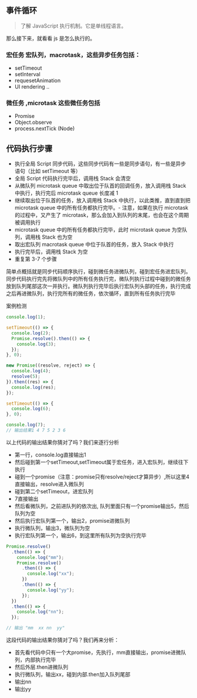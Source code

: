 ## 事件循环

> 了解 JavaScript 执行机制。它是单线程语言。

那么接下来，就看看 js 是怎么执行的。

### 宏任务 宏队列，macrotask，这些异步任务包括：

- setTimeout
- setInterval
- requesetAnimation
- UI rendering
  ..

### 微任务 ,microtask 这些微任务包括

- Promise
- Object.observe
- process.nextTick (Node)

## 代码执行步骤

- 执行全局 Script 同步代码，这些同步代码有一些是同步语句，有一些是异步语句（比如 setTimeout 等）
- 全局 Script 代码执行完毕后，调用栈 Stack 会清空
- 从微队列 microtask queue 中取出位于队首的回调任务，放入调用栈 Stack 中执行，执行完后 microtask queue 长度减 1
- 继续取出位于队首的任务，放入调用栈 Stack 中执行，以此类推，直到直到把 microtask queue 中的所有任务都执行完毕。- 注意，如果在执行 microtask 的过程中，又产生了 microtask，那么会加入到队列的末尾，也会在这个周期被调用执行
- microtask queue 中的所有任务都执行完毕，此时 microtask queue 为空队列，调用栈 Stack 也为空
- 取出宏队列 macrotask queue 中位于队首的任务，放入 Stack 中执行
- 执行完毕后，调用栈 Stack 为空
- 重复第 3-7 个步骤

简单点概括就是同步代码顺序执行，碰到微任务进微队列，碰到宏任务进宏队列。同步代码执行完先将微队列中的所有任务执行完，微队列执行过程中碰到的微任务放到队列尾部这次一并执行。微队列执行完毕后执行宏队列头部的任务，执行完成之后再进微队列，执行完所有的微任务，依次循环，直到所有任务执行完毕

案例检测

```javascript
console.log(1);

setTimeout(() => {
  console.log(2);
  Promise.resolve().then(() => {
    console.log(3);
  });
}, 0);

new Promise((resolve, reject) => {
  console.log(4);
  resolve(5);
}).then((res) => {
  console.log(res);
});

setTimeout(() => {
  console.log(6);
}, 0);

console.log(7);
// 输出结果1 4 7 5 2 3 6


```
以上代码的输出结果你猜对了吗？我们来逐行分析

- 第一行，console.log直接输出1
- 然后碰到第一个setTimeout,setTimeout属于宏任务，进入宏队列，继续往下执行
- 碰到一个promise（注意：promise只有resolve/reject才算异步）,所以这里4直接输出，resolve进入微队列
- 碰到第二个setTimeout，进宏队列
- 7直接输出
- 然后看微队列，之前进队列的依次出, 队列里面只有一个promise输出5，然后队列为空
- 然后执行宏队列第一个，输出2，promise进微队列
- 执行微队列，输出3，微队列为空
- 执行宏队列第一个，输出6，到这里所有队列为空执行完毕

```javascript
Promise.resolve()
  .then(() => {
    console.log("mm");
    Promise.resolve()
      .then(() => {
        console.log("xx");
      })
      .then(() => {
        console.log("yy");
      });
  })
  .then(() => {
    console.log("nn");
  });

// 输出 "mm  xx nn  yy"
```

这段代码的输出结果你猜对了吗？我们再来分析：

- 首先看代码中只有一个大promise，先执行，mm直接输出，promise进微队列，内部执行完毕
- 然后外层.then进微队列
- 执行微队列，输出xx，碰到内部.then加入队列尾部
- 输出nn
- 输出yy
